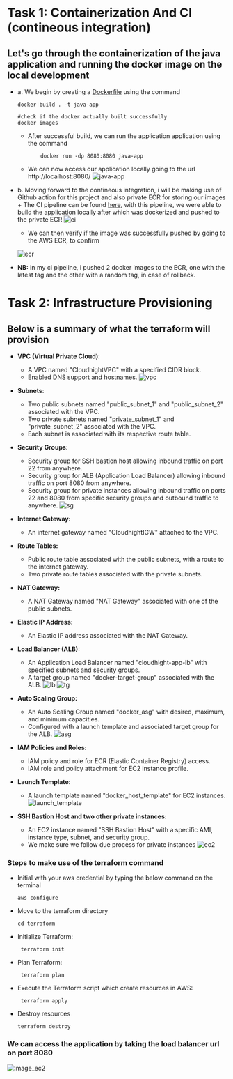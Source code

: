 # Task 1: Containerization And CI (contineous integration)
## Let's go through the containerization of the java application and running the docker image on the local development
+   a. We begin by creating a [Dockerfile](./Dockerfile) using the command

        docker build . -t java-app

        #check if the docker actually built successfully
        docker images

    +   After successful build, we can run the application application using the command

                docker run -dp 8080:8080 java-app
    +   We can now access our application locally going to the url http://localhost:8080/
    ![java-app](./images/local_java.png)

+    b. Moving forward to the contineous integration, i will be making use of Github action for this project and also private ECR for storing our images
    +   The CI pipeline can be found [here](./.github/workflows/main.yml), with this pipeline, we were able to build the application locally after which was dockerized and pushed to the private ECR
    ![ci](./images/ci.png)


        +  We can then verify if the image was successfully pushed by going to the AWS ECR, to confirm

        ![ecr](./images/ecr.png)
+    **NB:** in my ci pipeline, i pushed 2 docker images to the ECR, one with the latest tag and the other with a random tag, in case of rollback.

# Task 2: Infrastructure Provisioning
##      Below is a summary of what the terraform will provision
+   **VPC (Virtual Private Cloud)**: 
    +  A VPC named "CloudhightVPC" with a specified CIDR block.
    +  Enabled DNS support and hostnames.
![vpc](./images/vpc.png)

+   **Subnets**:
    +   Two public subnets named "public_subnet_1" and "public_subnet_2" associated with the VPC.
    +  Two private subnets named "private_subnet_1" and "private_subnet_2" associated with the VPC.
    +  Each subnet is associated with its respective route table.

+   **Security Groups:**
    +  Security group for SSH bastion host allowing inbound traffic on port 22 from anywhere.
    +  Security group for ALB (Application Load Balancer) allowing inbound traffic on port 8080 from anywhere.
    +  Security group for private instances allowing inbound traffic on ports 22 and 8080 from specific security groups and outbound traffic to anywhere.
![sg](./images/sg.png)

+  **Internet Gateway:**
     +  An internet gateway named "CloudhightIGW" attached to the VPC.

+  **Route Tables:**
    +  Public route table associated with the public subnets, with a route to the internet gateway.
    +  Two private route tables associated with the private subnets.

+  **NAT Gateway:**
    +  A NAT Gateway named "NAT Gateway" associated with one of the public subnets.

+  **Elastic IP Address:**
    +  An Elastic IP address associated with the NAT Gateway.

+  **Load Balancer (ALB):**
    +  An Application Load Balancer named "cloudhight-app-lb" with specified subnets and security groups.
    +  A target group named "docker-target-group" associated with the ALB.
![lb](./images/lb.png)
![tg](./images/tg.png)

+  **Auto Scaling Group:**
    +  An Auto Scaling Group named "docker_asg" with desired, maximum, and minimum capacities.
    +  Configured with a launch template and associated target group for the ALB.
![asg](./images/asg.png)

+  **IAM Policies and Roles:**
    +  IAM policy and role for ECR (Elastic Container Registry) access.
    +  IAM role and policy attachment for EC2 instance profile.

+  **Launch Template:**
    +  A launch template named "docker_host_template" for EC2 instances.
![launch_template](./images/launch_template.png)

+  **SSH Bastion Host and two other private instances:**
    +  An EC2 instance named "SSH Bastion Host" with a specific AMI, instance type, subnet, and security group.
    +  We make sure we follow due process for private instances
![ec2](./images/ec2.png)

###  Steps to make use of the terraform command
+   Initial with your aws credential by typing the below command on the terminal

        aws configure

+   Move to the terraform directory

        cd terraform
+   Initialize Terraform:

         terraform init
+   Plan Terraform:

         terraform plan
+   Execute the Terraform script which create resources in AWS:

         terraform apply
+   Destroy resources
        
        terraform destroy

###   We can access the application by taking the load balancer url on port 8080
![image_ec2](./images/ec2_app.png)